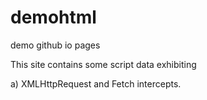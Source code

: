 # demohtml
demo github io pages

This site contains some script data exhibiting 

a) XMLHttpRequest and Fetch intercepts. 

